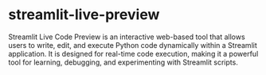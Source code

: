 # streamlit-live-preview
Streamlit Live Code Preview is an interactive web-based tool that allows users to write, edit, and execute Python code dynamically within a Streamlit application. It is designed for real-time code execution, making it a powerful tool for learning, debugging, and experimenting with Streamlit scripts.
